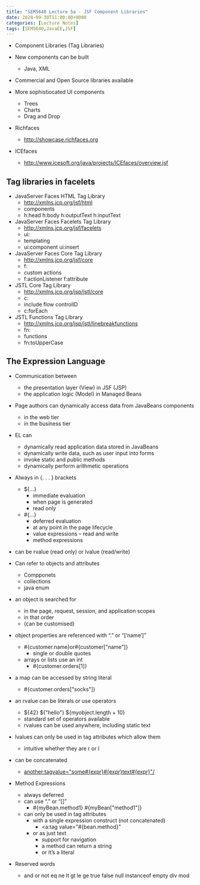 ```yaml
---
title: "SEM5640 Lecture 5a - JSF Component Libraries"
date: 2020-09-30T11:00:00+0000
categories: [Lecture Notes]
tags: [SEM5640,JavaEE,JSF]
---
```


* Component Libraries (Tag Libraries)

* New components can be built
  * Java, XML

* Commercial and Open Source libraries available
* More sophistiocated UI components
  * Trees
  * Charts
  * Drag and Drop

* Richfaces
  * <http://showcase.richfaces.org>
* ICEfaces
  * <http://www.icesoft.org/java/projects/ICEfaces/overview.jsf>

## Tag libraries in facelets

* JavaServer Faces HTML Tag Library
  * <http://xmlns.jcp.org/jsf/html>
  * components
  * h:head h:body h:outputText h:inputText
* JavaServer Faces Facelets Tag Library
  * <http://xmlns.jcp.org/jsf/facelets>
  * ui:
  * templating
  * ui:component ui:insert
* JavaServer Faces Core Tag Library
  * <http://xmlns.jcp.org/jsf/core>
  * f:
  * custom actions
  * f:actionListener f:attribute
* JSTL Core Tag Library
  * <http://xmlns.jcp.org/jsp/jstl/core>
  * c:
  * include flow controlID
  * c:forEach
* JSTL Functions Tag Library
  * <http://xmlns.jcp.org/jsp/jstl/linebreakfunctions>
  * fn:
  * functions
  * fn:toUpperCase

## The Expression Language

* Communication between
  * the presentation layer (View) in JSF (JSP)
  * the application logic (Model) in Managed Beans
* Page authors can dynamically access data from JavaBeans components
  * in the web tier
  * in the business tier
* EL can
  * dynamically read application data stored in JavaBeans
  * dynamically write data, such as user input into forms
  * invoke static and public methods
  * dynamically perform arithmetic operations

* Always in {. . . } brackets
  * ${...}
    * immediate evaluation
    * when page is generated
    * read only
  * #{...}
    * deferred evaluation
    * at any point in the page lifecycle
    * value expressions – read and write
    * method expressions

* can be rvalue (read only) or lvalue (read/write)
* Can refer to objects and attributes
  * Compponets
  * collections
  * java enum
* an object is searched for
  * in the page, request, session, and application scopes
  * in that order
  * (can be customised)
* object properties are referenced with “.” or “[’name’]”
  * #{customer.name}or#{customer["name"]}
    * single or double quotes
  * arrays or lists use an int
    * #{customer.orders[1]}
* a map can be accessed by string literal
  * #{customer.orders["socks"]}
* an rvalue can be literals or use operators
  * ${42} ${"hello"} ${myobject.length + 10}
  * standard set of operators available
  * rvalues can be used anywhere, including static text
* lvalues can only be used in tag attributes which allow them
  * intuitive whether they are r or l
* can be concatenated
  * <another:tagvalue="some#{expr}#{expr}text#{expr}"/>

* Method Expressions
  * always deferred
  * can use “.” or “[]”
    * #{myBean.method1} #{myBean["method1"]}
  * can only be used in tag attributes
    * with a single expression construct (not concatenated)
      * <a:tag value="#{bean.method}"
    * or as just text
      * support for navigation
      * a method can return a string
      * or it’s a literal

* Reserved words
  * and or not eq ne lt gt le ge true false null instanceof empty div mod